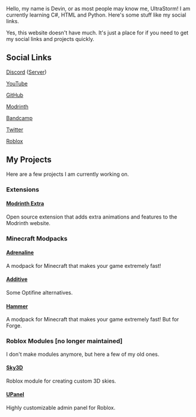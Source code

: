 Hello, my name is Devin, or as most people may know me, UltraStorm! I am currently learning C#, HTML and Python. Here's some stuff like my social links.

Yes, this website doesn't have much. It's just a place for if you need to get my social links and projects quickly.

## Social Links
[Discord](https://discord.com/users/418219211043897344) ([Server](https://discord.gg/36Tv44cYte))

[YouTube](https://youtube.com/c/UltraStorm)

[GitHub](https://github.com/intergrav)

[Modrinth](https://modrinth.com/user/UltraStorm)

[Bandcamp](https://ultrastorm.bandcamp.com/)

[Twitter](https://twitter.com/Ultr4Storm)

[Roblox](https://roblox.com/users/35643110/profile/)

## My Projects
Here are a few projects I am currently working on.

### Extensions
#### [Modrinth Extra](https://github.com/intergrav/Modrinth-Extra)
Open source extension that adds extra animations and features to the Modrinth website.

### Minecraft Modpacks
#### [Adrenaline](https://github.com/intergrav/Adrenaline)
A modpack for Minecraft that makes your game extremely fast!

#### [Additive](https://github.com/intergrav/Additive)
Some Optifine alternatives.

#### [Hammer](https://github.com/intergrav/Hammer)
A modpack for Minecraft that makes your game extremely fast! But for Forge.

### Roblox Modules [no longer maintained]
I don't make modules anymore, but here a few of my old ones.

#### [Sky3D](https://github.com/intergrav/Sky3D)
Roblox module for creating custom 3D skies.

#### [UPanel](https://github.com/intergrav/UPanel)
Highly customizable admin panel for Roblox.
